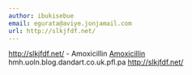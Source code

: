 ```yaml
---
author: ibukisebue
email: egurata@aviye.jonjamail.com
url: http://slkjfdf.net/
---
```


http://slkjfdf.net/ - Amoxicillin <a href="http://slkjfdf.net/">Amoxicillin</a> hmh.uoln.blog.dandart.co.uk.pfl.pa http://slkjfdf.net/